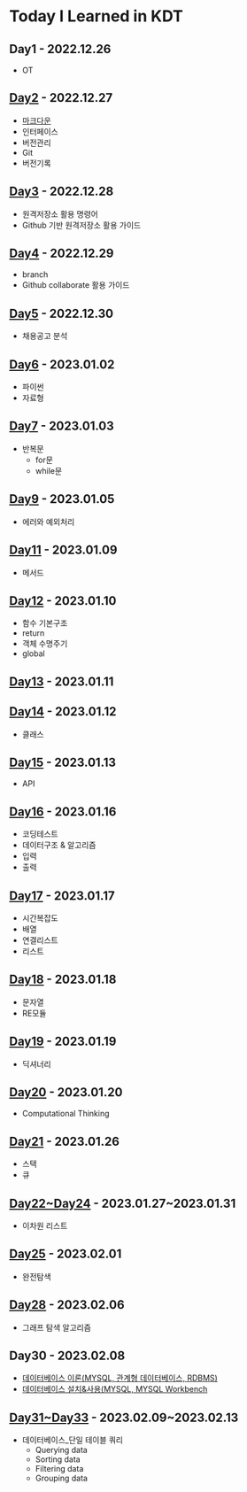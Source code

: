 # **Today I Learned in KDT**

## **Day1**  - 2022.12.26
- OT

## **[Day2](records/1227-버전기록(개인).md)** - 2022.12.27
- [마크다운](https://github.com/whatareyoudoingz/TIL/blob/master/records/markdown.md)
- 인터페이스
- 버전관리
- Git
-  버전기록
## **[Day3](records/1228-버전기록(개인2).md)** - 2022.12.28
- 원격저장소 활용 명령어
- Github 기반 원격저장소 활용 가이드
## **[Day4](records/1229-버전기록(협업).md)** - 2022.12.29
- branch
-  Github collaborate 활용 가이드
## **[Day5](records/1230-취뽀1.md)** - 2022.12.30
- 채용공고 분석

## **[Day6](records/0102_자료형.md)** - 2023.01.02
- 파이썬
- 자료형

## **[Day7](records/0102_자료형.md)** - 2023.01.03
- 반복문
    -  for문
    - while문

## **[Day9](records/0105_에러.md)** - 2023.01.05
- 에러와 예외처리

## **[Day11](records/0109_메서드.md)** - 2023.01.09
- 메서드

## **[Day12](records/0110_사용자지정함수.md)** - 2023.01.10
- 함수 기본구조
- return
- 객체 수명주기
- global

## **[Day13](records/0111_알고리즘_1.md)** - 2023.01.11

## **[Day14](records/0112_클래스.md)** - 2023.01.12
- 클래스

## **[Day15](records/0113_API.md)** - 2023.01.13
- API

## **[Day16](records/0116_알고리즘_2.md)** - 2023.01.16
- 코딩테스트
- 데이터구조 & 알고리즘
- 입력
- 출력

## **[Day17](records/0117_시간복잡도.md)** - 2023.01.17
- 시간복잡도
- 배열
- 연결리스트
- 리스트

## **[Day18](records/0118_RE.md)** - 2023.01.18
- 문자열
- RE모듈

## **[Day19](records/0119.md)** - 2023.01.19
- 딕셔너리

## **[Day20](records/0120.md)** - 2023.01.20
- Computational Thinking

## **[Day21](records/0126.md)** - 2023.01.26
- 스택
- 큐

## **[Day22~Day24](records/0127-0131.md)** - 2023.01.27~2023.01.31
- 이차원 리스트

## **[Day25](records/0201.md)** - 2023.02.01
- 완전탐색

## **[Day28](records/0206.md)** - 2023.02.06
- 그래프 탐색 알고리즘

## **Day30** - 2023.02.08
- [데이터베이스 이론(MYSQL, 관계형 데이터베이스, RDBMS)](records/0208_데이터베이스1.md)
- [데이터베이스 설치&사용(MYSQL, MYSQL Workbench](records/0208_MySQL+MySQL_Workbench_설치.md)

## **[Day31~Day33](records/0209.md)** - 2023.02.09~2023.02.13
- 데이터베이스_단일 테이블 쿼리
    - Querying data
    - Sorting data
    - Filtering data
    - Grouping data